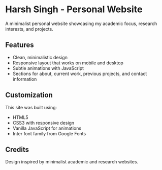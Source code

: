 # Harsh Singh - Personal Website

A minimalist personal website showcasing my academic focus, research interests, and projects.

## Features

- Clean, minimalistic design
- Responsive layout that works on mobile and desktop
- Subtle animations with JavaScript
- Sections for about, current work, previous projects, and contact information

## Customization

This site was built using:
- HTML5
- CSS3 with responsive design
- Vanilla JavaScript for animations
- Inter font family from Google Fonts

## Credits

Design inspired by minimalist academic and research websites. 
